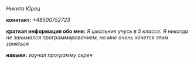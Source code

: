  
_Никита Юрец_

**конктакт:**
_+48500752723_

**краткая информация обо мне:**
_Я школьник учусь в 5 классе. Я никогда не занимался программированием, но мне очень хочется этим заняться_

**навыки:** 
_изучал программу скреч_
